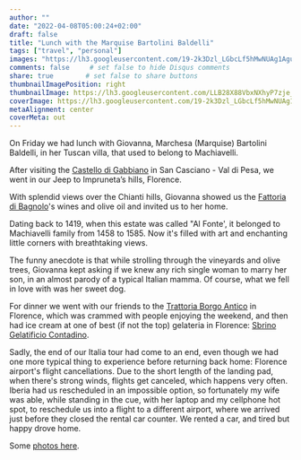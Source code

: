 ```yaml
---
author: ""
date: "2022-04-08T05:00:24+02:00"
draft: false
title: "Lunch with the Marquise Bartolini Baldelli"
tags: ["travel", "personal"]
images: "https://lh3.googleusercontent.com/19-2k3Dzl_LGbcLf5hMwNUAg1Agu81olVBsO3bEf1igY0tqBUS_nK5MbNepjyYYTdXljDTXYk_7W9GFheu_1IBMatL0CPXPr4elimEsOTAUFnrHo6spDgzxkrtLVonWmjidQCpM-Tbw=w2400"
comments: false     # set false to hide Disqus comments
share: true        # set false to share buttons
thumbnailImagePosition: right
thumbnailImage: https://lh3.googleusercontent.com/LLB28X88VbxNXhyP7zje_sMfyXQ92amRazk-p3d_fCcU3w42PqcNIdTGVBewcp2js5JIUebbwxz5m57L5ztwqRmemnnXgPB95nRED0Fajc8cEpwpDuuSqqlyl6Dio0eHz5eXeMJh_P4=w2400
coverImage: https://lh3.googleusercontent.com/19-2k3Dzl_LGbcLf5hMwNUAg1Agu81olVBsO3bEf1igY0tqBUS_nK5MbNepjyYYTdXljDTXYk_7W9GFheu_1IBMatL0CPXPr4elimEsOTAUFnrHo6spDgzxkrtLVonWmjidQCpM-Tbw=w2400
metaAlignment: center
coverMeta: out
---
```


On Friday we had lunch with Giovanna, Marchesa (Marquise) Bartolini Baldelli, in her Tuscan villa, that used to belong to Machiavelli.

<!--more-->

After visiting the [Castello di Gabbiano](https://www.castellogabbiano.it/) in San Casciano - Val di Pesa, we went in our Jeep to Impruneta’s hills, Florence.

With splendid views over the Chianti hills, Giovanna showed us the [Fattoria di Bagnolo](https://www.bartolinibaldelli.it/bagnolo-winery_fattoria-bagnolo_page_en.html)'s wines and olive oil and invited us to her home.

Dating back to 1419, when this estate was called "Al Fonte', it belonged to Machiavelli family from 1458 to 1585. Now it's filled with art and enchanting little corners with breathtaking views.

The funny anecdote is that while strolling through the vineyards and olive trees, Giovanna kept asking if we knew any rich single woman to marry her son, in an almost parody of a typical Italian mamma. Of course, what we fell in love with was her sweet dog.

For dinner we went with our friends to the [Trattoria Borgo Antico](http://www.borgoanticofirenze.com/en/) in Florence, which was crammed with people enjoying the weekend, and then had ice cream at one of best (if not the top) gelateria in Florence: [Sbrino Gelatificio Contadino](https://www.facebook.com/pages/Sbrino-Gelatificio-Contadino/400620953745241).

Sadly, the end of our Italia tour had come to an end, even though we had one more typical thing to experience before returning back home: Florence airport's flight cancellations. Due to the short length of the landing pad, when there's strong winds, flights get canceled, which happens very often. Iberia had us rescheduled in an impossible option, so fortunately my wife was able, while standing in the cue, with her laptop and my cellphone hot spot, to reschedule us into a flight to a different airport, where we arrived just before they closed the rental car counter. We rented a car, and tired but happy drove home.

Some [photos here](https://photos.app.goo.gl/8T9R2gUff1r4tjZJ6).
